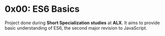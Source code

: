 # 0x00: ES6 Basics

Project done during **Short Specialization studies** at **ALX**. It aims to provide basic understanding of ES6, the second major revision to JavaScript.


